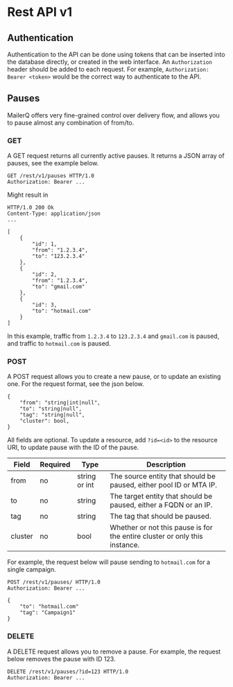 # Rest API v1

## Authentication

Authentication to the API can be done using tokens that can be inserted into
the database directly, or created in the web interface. An `Authorization` header should be added
to each request. For example, `Authorization: Bearer <token>` would be the correct way to authenticate
to the API.

## Pauses

MailerQ offers very fine-grained control over delivery flow, and allows you to pause almost any combination
of from/to.

### GET

A GET request returns all currently active pauses. It returns a JSON array of pauses, see the example below.

```
GET /rest/v1/pauses HTTP/1.0
Authorization: Bearer ...
```

Might result in
```
HTTP/1.0 200 Ok
Content-Type: application/json
...

[
    {
        "id": 1,
        "from": "1.2.3.4",
        "to": "123.2.3.4"
    }, 
    {
        "id": 2,
        "from": "1.2.3.4",
        "to": "gmail.com"
    },
    {
        "id": 3,
        "to": "hotmail.com"
    }
]
```
In this example, traffic from `1.2.3.4` to `123.2.3.4` and `gmail.com` is paused, and traffic to `hotmail.com` is paused.

### POST

A POST request allows you to create a new pause, or to update an existing one. For the request format, see
the json below.

```
{
    "from": "string|int|null",
    "to": "string|null",
    "tag": "string|null",
    "cluster": bool,
}
```

All fields are optional. To update a resource, add `?id=<id>` to the resource URI, to update pause with the ID of the pause. 

| Field | Required  | Type | Description
|---|---|---|---|
| from  | no  | string or int | The source entity that should be paused, either pool ID or MTA IP.
| to  | no | string | The target entity that should be paused, either a FQDN or an IP.
| tag  | no  | string | The tag that should be paused.
| cluster | no | bool | Whether or not this pause is for the entire cluster or only this instance.

For example, the request below will pause sending to `hotmail.com` for a single campaign.
```
POST /rest/v1/pauses/ HTTP/1.0
Authorization: Bearer ...

{
    "to": "hotmail.com"
    "tag": "Campaign1"
}
```


### DELETE

A DELETE request allows you to remove a pause. For example, the request below removes the pause with ID 123.

```
DELETE /rest/v1/pauses/?id=123 HTTP/1.0
Authorization: Bearer ...
```



